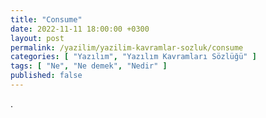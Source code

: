 ```yaml
---
title: "Consume"
date: 2022-11-11 18:00:00 +0300
layout: post
permalink: /yazilim/yazilim-kavramlar-sozluk/consume
categories: [ "Yazılım", "Yazılım Kavramları Sözlüğü" ]
tags: [ "Ne", "Ne demek", "Nedir" ]
published: false
---
```


.
